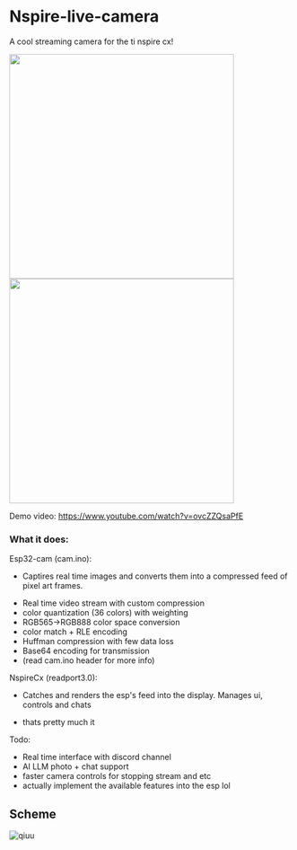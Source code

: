 # Nspire-live-camera
A cool streaming camera for the ti nspire cx!

<img src="https://github.com/user-attachments/assets/fab9612a-ea3d-4c8d-8b29-f3bd2f5bee28" width="400">
<img src="https://github.com/user-attachments/assets/d19f8476-37e2-4f46-a45f-02e3f6d9f9e6" width="400">




Demo video: https://www.youtube.com/watch?v=ovcZZQsaPfE


### What it does:
Esp32-cam (cam.ino):
- Captires real time images and converts them into a compressed feed of pixel art frames.
* Real time video stream with custom compression
* color quantization (36 colors) with weighting
* RGB565->RGB888 color space conversion
* color match + RLE encoding
* Huffman compression with few data loss
* Base64 encoding for transmission
* (read cam.ino header for more info)

NspireCx (readport3.0):
- Catches and renders the esp's feed into the display. Manages ui, controls and chats
* thats pretty much it

Todo:
* Real time interface with discord channel
* AI LLM photo + chat support
* faster camera controls for stopping stream and etc
* actually implement the available features into the esp lol

## Scheme
![qiuu](https://github.com/user-attachments/assets/a2b94dbc-631a-4b90-a59e-4046df9790aa)

